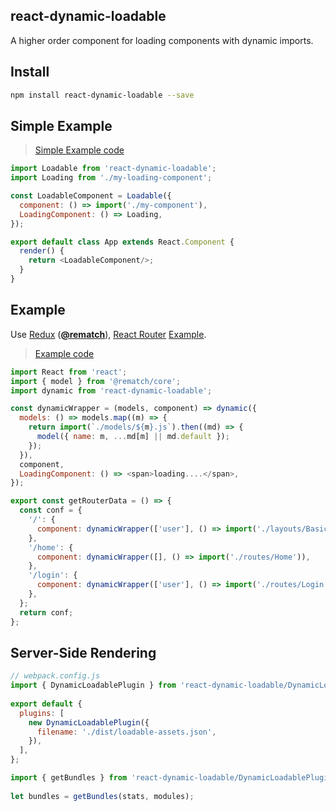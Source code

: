 
react-dynamic-loadable
---

A higher order component for loading components with dynamic imports.

## Install

```bash
npm install react-dynamic-loadable --save
```

## Simple Example

> [Simple Example code](./example/simple)

```js
import Loadable from 'react-dynamic-loadable';
import Loading from './my-loading-component';

const LoadableComponent = Loadable({
  component: () => import('./my-component'),
  LoadingComponent: () => Loading,
});

export default class App extends React.Component {
  render() {
    return <LoadableComponent/>;
  }
}
```

## Example

Use [Redux](https://github.com/reactjs/redux) (**[@rematch](https://github.com/rematch/rematch)**), [React Router](https://github.com/ReactTraining/react-router) [Example](./example/router-redux-rematch).

> [Example code](./example/router-redux-rematch)

```js
import React from 'react';
import { model } from '@rematch/core';
import dynamic from 'react-dynamic-loadable';

const dynamicWrapper = (models, component) => dynamic({
  models: () => models.map((m) => {
    return import(`./models/${m}.js`).then((md) => {
      model({ name: m, ...md[m] || md.default });
    });
  }),
  component,
  LoadingComponent: () => <span>loading....</span>,
});

export const getRouterData = () => {
  const conf = {
    '/': {
      component: dynamicWrapper(['user'], () => import('./layouts/BasicLayout')),
    },
    '/home': {
      component: dynamicWrapper([], () => import('./routes/Home')),
    },
    '/login': {
      component: dynamicWrapper(['user'], () => import('./routes/Login')),
    },
  };
  return conf;
};
```

## Server-Side Rendering

```js
// webpack.config.js
import { DynamicLoadablePlugin } from 'react-dynamic-loadable/DynamicLoadablePlugin';
 
export default {
  plugins: [
    new DynamicLoadablePlugin({
      filename: './dist/loadable-assets.json',
    }),
  ],
};
```


```js
import { getBundles } from 'react-dynamic-loadable/DynamicLoadablePlugin';
 
let bundles = getBundles(stats, modules);
```
